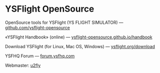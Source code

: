 # YSFlight OpenSource

OpenSource tools for YSFlight (YS FLIGHT SIMULATOR) — [github.com/ysflight-opensource](https://github.com/ysflight-opensource)

«YSFlight Handbook» (online) — [ysflight-opensource.github.io/handbook](https://ysflight-opensource.github.io/handbook)

Download YSFlight (for Linux, Mac OS, Windows) — [ysflight.org/download](https://ysflight.org/download)

YSFHQ Forum — [forum.ysfhq.com](https://forum.ysfhq.com)

Webmaster: [u2fly](https://github.com/u2fly)
